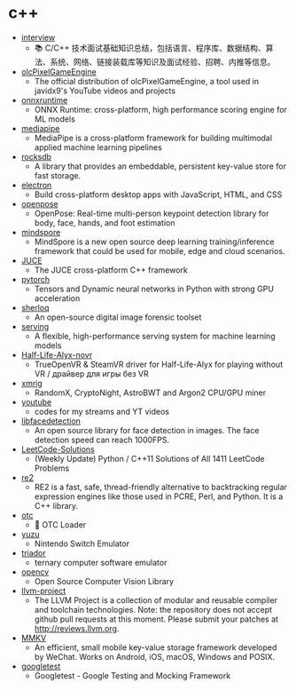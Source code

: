 # c++
- [interview](https://github.com/huihut/interview)
  - 📚 C/C++ 技术面试基础知识总结，包括语言、程序库、数据结构、算法、系统、网络、链接装载库等知识及面试经验、招聘、内推等信息。
- [olcPixelGameEngine](https://github.com/OneLoneCoder/olcPixelGameEngine)
  - The official distribution of olcPixelGameEngine, a tool used in javidx9's YouTube videos and projects
- [onnxruntime](https://github.com/microsoft/onnxruntime)
  - ONNX Runtime: cross-platform, high performance scoring engine for ML models
- [mediapipe](https://github.com/google/mediapipe)
  - MediaPipe is a cross-platform framework for building multimodal applied machine learning pipelines
- [rocksdb](https://github.com/facebook/rocksdb)
  - A library that provides an embeddable, persistent key-value store for fast storage.
- [electron](https://github.com/electron/electron)
  - Build cross-platform desktop apps with JavaScript, HTML, and CSS
- [openpose](https://github.com/CMU-Perceptual-Computing-Lab/openpose)
  - OpenPose: Real-time multi-person keypoint detection library for body, face, hands, and foot estimation
- [mindspore](https://github.com/mindspore-ai/mindspore)
  - MindSpore is a new open source deep learning training/inference framework that could be used for mobile, edge and cloud scenarios.
- [JUCE](https://github.com/WeAreROLI/JUCE)
  - The JUCE cross-platform C++ framework
- [pytorch](https://github.com/pytorch/pytorch)
  - Tensors and Dynamic neural networks in Python with strong GPU acceleration
- [sherloq](https://github.com/GuidoBartoli/sherloq)
  - An open-source digital image forensic toolset
- [serving](https://github.com/tensorflow/serving)
  - A flexible, high-performance serving system for machine learning models
- [Half-Life-Alyx-novr](https://github.com/r57zone/Half-Life-Alyx-novr)
  - TrueOpenVR & SteamVR driver for Half-Life-Alyx for playing without VR / драйвер для игры без VR
- [xmrig](https://github.com/xmrig/xmrig)
  - RandomX, CryptoNight, AstroBWT and Argon2 CPU/GPU miner
- [youtube](https://github.com/Errichto/youtube)
  - codes for my streams and YT videos
- [libfacedetection](https://github.com/ShiqiYu/libfacedetection)
  - An open source library for face detection in images. The face detection speed can reach 1000FPS.
- [LeetCode-Solutions](https://github.com/kamyu104/LeetCode-Solutions)
  - (Weekly Update) Python / C++11 Solutions of All 1411 LeetCode Problems
- [re2](https://github.com/google/re2)
  - RE2 is a fast, safe, thread-friendly alternative to backtracking regular expression engines like those used in PCRE, Perl, and Python. It is a C++ library.
- [otc](https://github.com/0x000cb/otc)
  - 🔮 OTC Loader
- [yuzu](https://github.com/yuzu-emu/yuzu)
  - Nintendo Switch Emulator
- [triador](https://github.com/ssloy/triador)
  - ternary computer software emulator
- [opencv](https://github.com/opencv/opencv)
  - Open Source Computer Vision Library
- [llvm-project](https://github.com/llvm/llvm-project)
  - The LLVM Project is a collection of modular and reusable compiler and toolchain technologies. Note: the repository does not accept github pull requests at this moment. Please submit your patches at http://reviews.llvm.org.
- [MMKV](https://github.com/Tencent/MMKV)
  - An efficient, small mobile key-value storage framework developed by WeChat. Works on Android, iOS, macOS, Windows and POSIX.
- [googletest](https://github.com/google/googletest)
  - Googletest - Google Testing and Mocking Framework
